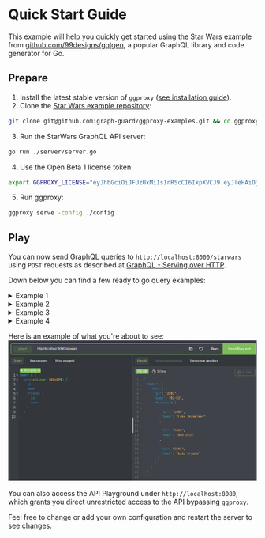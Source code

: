 # Quick Start Guide

This example will help you quickly get started using the Star Wars example from [github.com/99designs/gqlgen](https://github.com/99designs/gqlgen), a popular GraphQL library and code generator for Go.[](https://github.com/99designs/gqlgen)

## Prepare

1. Install the latest stable version of `ggproxy` ([see installation guide](/installation)).
2. Clone the [Star Wars example repository](https://github.com/graph-guard/ggproxy-examples):
```bash
git clone git@github.com:graph-guard/ggproxy-examples.git && cd ggproxy-examples/starwars
```
3. Run the StarWars GraphQL API server:
```bash
go run ./server/server.go
```
4. Use the Open Beta 1 license token:
```bash
export GGPROXY_LICENSE="eyJhbGciOiJFUzUxMiIsInR5cCI6IkpXVCJ9.eyJleHAiOjE2NjcyNjA3OTksImlhdCI6MTY2MTUyODMzMSwic3ViIjoiNTMxYTljYTYtYTJhYi00ZmE2LWJlYzktYjg1N2UxYzZhOWQ2IiwidHlwZSI6MCwicGxhbiI6NH0.AI6EyunP3mdd2FOYqDqdl2-QPoyF0UF7K_BnT-0tNJnnSW4xmqvdnkdB4eDe4EkmF5y0DVohgVqWc9jBVQ2U7xA-APFBzNB15TsbU7c3BaS2PfNB6wJm2ckXRudfZHMvor_GqcDmPMGTNAeuyROJnFuSkLnR-cDYpM7fXtpMmwpzgih3"
```

5. Run ggproxy:
```bash
ggproxy serve -config ./config
```

## Play

You can now send GraphQL queries to `http://localhost:8000/starwars` using `POST` requests as described at [GraphQL - Serving over HTTP](https://graphql.org/learn/serving-over-http/#post-request).

Down below you can find a few ready to go query examples:

<details>
<summary>Example 1</summary>

<span style="font-size:1.5em;">gql</span>
```bash
query X {
  hero(episode: NEWHOPE) {
    id
    name
    friends {
      id
      name
    }
  }
}
```
<span style="font-size:1.5em;">curl</span>
```bash
curl 'http://localhost:8000/starwars' -H 'content-type: application/json' --data '{"query":"query X {hero(episode: NEWHOPE) {id name friends {id name}}}","variables":{},"operationName":"X"}'
```
</details>

<details>
<summary>Example 2</summary>

<span style="font-size:1.5em;">gql</span>
```bash
query X {
  hero(episode: EMPIRE) {
    id
    name
    appearsIn
    friends {
      id
      name
      appearsIn
      friends {
        id
        name
        appearsIn
      }
    }
  }
}
```
<span style="font-size:1.5em;">curl</span>
```bash
curl 'http://localhost:8000/starwars' -H 'content-type: application/json' --data '{"query":"query X {hero(episode: EMPIRE) {id name appearsIn friends {id name appearsIn friends {id name appearsIn}}}}","variables":{},"operationName":"X"}'
```
</details>

<details>
<summary>Example 3</summary>

<span style="font-size:1.5em;">gql</span>
```bash
query X {
  hero(episode: JEDI) {
    id
    name
    appearsIn
    friends {
      id
      name
      appearsIn
      friends {
        id
        name
        appearsIn
      }
    }
    friendsConnection(first: 0, after: "MTAwMA==") {
      totalCount
      friends {
        id
        name
        appearsIn
      }
    }
  }
}
```
<span style="font-size:1.5em;">curl</span>
```bash
curl 'http://localhost:8000/starwars' -H 'content-type: application/json' --data '{"query":"query X {hero(episode: JEDI) {id name appearsIn friends {id name appearsIn friends {id name appearsIn}} friendsConnection(first: 0, after: \"MTAwMA==\") {totalCount friends {id name appearsIn}}}}","variables":{},"operationName":"X"}'
```
</details>

<details>
<summary>Example 4</summary>

<span style="font-size:1.5em;">gql</span>
```bash
query X {
  hero(episode: JEDI) {
    id
    name
    appearsIn
    friends {
      id
      name
      appearsIn
    }
  }
  reviews(episode: JEDI) {
    stars
    commentary
    time
  }
}
```
<span style="font-size:1.5em;">curl</span>
```bash
curl -X POST 'http://localhost:8000/starwars' -H 'content-type: application/json' --data '{"query":"query X {hero(episode: JEDI) {id name appearsIn friends {id name appearsIn}} reviews(episode: JEDI) {stars commentary time}}","variables":{},"operationName":"X"}'
```
</details>

Here is an example of what you're about to see:
![`curl 'http://localhost:8000/starwars' -H 'content-type: application/json' --data '{"query":"query X {hero(episode: NEWHOPE) {id name friends {id name}}}","variables":{},"operationName":"X"}'`](/quickstart_query.png)

You can also access the API Playground under `http://localhost:8080`, which grants you direct unrestricted access to the API bypassing `ggproxy`.

Feel free to change or add your own configuration and restart the server to see changes.
